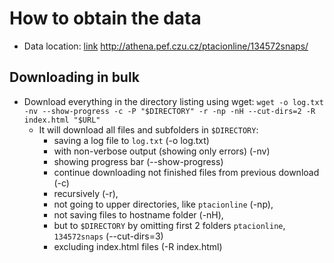 # How to obtain the data
- Data location: [link](http://athena.pef.czu.cz/ptacionline/134572snaps/) http://athena.pef.czu.cz/ptacionline/134572snaps/ 


## Downloading in bulk
- Download everything in the directory listing using wget: `wget -o log.txt -nv --show-progress -c -P "$DIRECTORY" -r -np -nH --cut-dirs=2 -R index.html "$URL"`
	- It will download all files and subfolders in `$DIRECTORY`:
		- saving a log file to `log.txt` (-o log.txt)
		- with non-verbose output (showing only errors) (-nv)
		- showing progress bar (--show-progress)
		- continue downloading not finished files from previous download (-c)
		- recursively (-r),
		- not going to upper directories, like `ptacionline` (-np),
		- not saving files to hostname folder (-nH),
		- but to `$DIRECTORY` by omitting first 2 folders `ptacionline`, `134572snaps` (--cut-dirs=3)
		- excluding index.html files (-R index.html)
